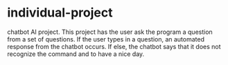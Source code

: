 # individual-project
chatbot AI project. This project has the user ask the program a question from a set of questions. If the user types in a question, an automated response from the chatbot occurs. If else, the chatbot says that it does not recognize the command and to have a nice day.
